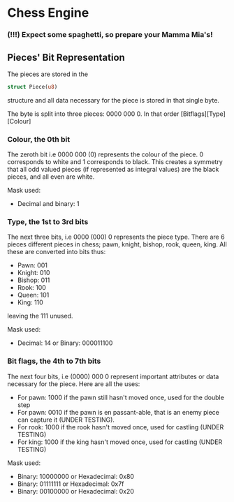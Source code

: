 # Chess Engine

### (!!!) Expect some spaghetti, so prepare your Mamma Mia's!

## Pieces' Bit Representation
The pieces are stored in the 
```rust
struct Piece(u8)
```
structure and all data necessary for the piece is stored in that single byte.

The byte is split into three pieces: 0000 000 0. In that order [Bitflags][Type][Colour]

### Colour, the 0th bit
The zeroth bit i.e 0000 000 (0) represents the colour of the piece. 0 corresponds to white and 1 corresponds to black. This creates a symmetry that all odd valued pieces (if represented as integral values) are the black pieces, and all even are white.

Mask used: 
- Decimal and binary: 1

### Type, the 1st to 3rd bits
The next three bits, i.e 0000 (000) 0 represents the piece type. There are 6 pieces different pieces in chess; pawn, knight, bishop, rook, queen, king. All these are converted into bits thus:
- Pawn: 001
- Knight: 010
- Bishop: 011
- Rook: 100
- Queen: 101
- King: 110

leaving the 111 unused.

Mask used:
- Decimal: 14 or Binary: 000011100

### Bit flags, the 4th to 7th bits
The next four bits, i.e (0000) 000 0 represent important attributes or data necessary for the piece. Here are all the uses:

- For pawn: 1000 if the pawn still hasn't moved once, used for the double step
- For pawn: 0010 if the pawn is en passant-able, that is an enemy piece can capture it (UNDER TESTING).
- For rook: 1000 if the rook hasn't moved once, used for castling (UNDER TESTING)
- For king: 1000 if the king hasn't moved once, used for castling (UNDER TESTING)

Mask used:
- Binary: 10000000 or Hexadecimal: 0x80
- Binary: 01111111 or Hexadecimal: 0x7f
- Binary: 00100000 or Hexadecimal: 0x20
